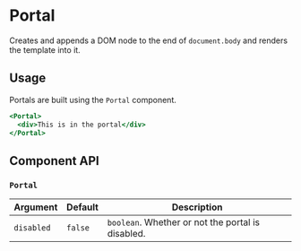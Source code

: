 # Portal

Creates and appends a DOM node to the end of `document.body` and renders the template into it.

## Usage

Portals are built using the `Portal` component.

```hbs
<Portal>
  <div>This is in the portal</div>
</Portal>
```

## Component API

### `Portal`

| Argument   | Default | Description                                       |
| ---        | ---     | ---                                               |
| `disabled` | `false` | `boolean`. Whether or not the portal is disabled. |
